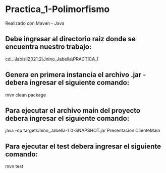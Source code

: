 # Practica_1-Polimorfismo
Realizado con Maven - Java

## Debe ingresar al directorio raiz donde se encuentra nuestro trabajo:

cd...\labisii2021.2\Jnino_Jabella\PRACTICA_1

## Genera en primera instancia el archivo .jar - debera ingresar el siguiente comando: 

mvn clean package

## Para ejecutar el archivo main del proyecto debera ingresar el siguiente comando:

java -cp target/Jnino_Jabella-1.0-SNAPSHOT.jar Presentacion.ClienteMain

## Para ejecutar el test debera ingresar el siguiente comando:

mvn test